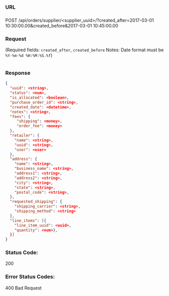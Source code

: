 ###  URL

###

POST /api/orders/supplier/\<supplier\_uuid\>/?created_after=2017-03-01 10:30:00.00&created_before&2017-03-01 10:45:00.00

### Request

(Required fields: `created_after`, `created_before` Notes: Date format must be `%Y-%m-%d %H:%M:%S.%f`)

```json

```

### Response

```json
{
  "uuid": <string>,
  "status": <num>,
  "is_allocated": <boolean>,
  "purchase_order_id": <string>,
  "created_date": <datetime>,
  "notes": <string>,
  "fees": {
     "shipping": <money>,
     "order_fee": <money>
  },
  "retailer": {
    "name": <string>,
    "uuid": <string>,
    "user": <user>
  },
  "address": {
    "name": <string>,
    "business_name": <string>,
    "address1": <string>,
    "address2": <string>,
    "city": <string>,
    "state": <string>,
    "postal_code": <string>,
  },
  "requested_shipping": {
    "shipping_carrier": <string>,
    "shipping_method": <string>
  },
  "line_items": [{
    "line_item_uuid": <uuid>,
    "quantity": <num>},
  }]
}
```

### Status Code:
200

### Error Status Codes:
400 Bad Request
